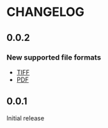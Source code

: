# CHANGELOG

## 0.0.2

### New supported file formats

- [TIFF](https://en.wikipedia.org/wiki/Tagged_Image_File_Format)
- [PDF](https://en.wikipedia.org/wiki/Portable_Document_Format)

## 0.0.1

Initial release
